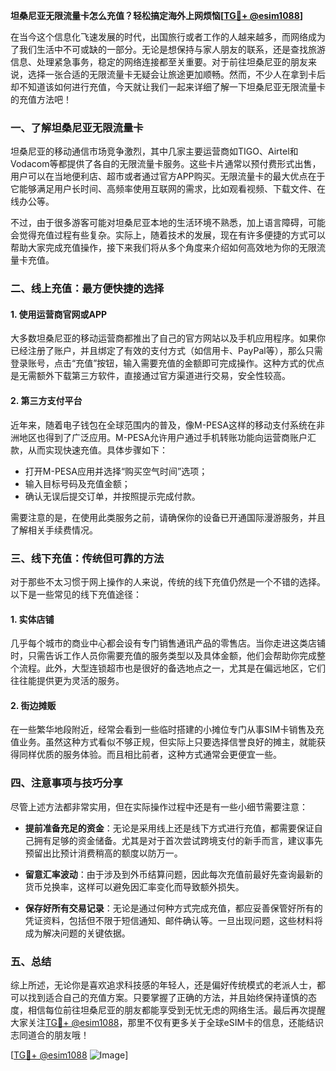 **坦桑尼亚无限流量卡怎么充值？轻松搞定海外上网烦恼[[TG💪+ @esim1088](https://t.me/s/esim1088)]**

在当今这个信息化飞速发展的时代，出国旅行或者工作的人越来越多，而网络成为了我们生活中不可或缺的一部分。无论是想保持与家人朋友的联系，还是查找旅游信息、处理紧急事务，稳定的网络连接都至关重要。对于前往坦桑尼亚的朋友来说，选择一张合适的无限流量卡无疑会让旅途更加顺畅。然而，不少人在拿到卡后却不知道该如何进行充值，今天就让我们一起来详细了解一下坦桑尼亚无限流量卡的充值方法吧！

### 一、了解坦桑尼亚无限流量卡

坦桑尼亚的移动通信市场竞争激烈，其中几家主要运营商如TIGO、Airtel和Vodacom等都提供了各自的无限流量卡服务。这些卡片通常以预付费形式出售，用户可以在当地便利店、超市或者通过官方APP购买。无限流量卡的最大优点在于它能够满足用户长时间、高频率使用互联网的需求，比如观看视频、下载文件、在线办公等。

不过，由于很多游客可能对坦桑尼亚本地的生活环境不熟悉，加上语言障碍，可能会觉得充值过程有些复杂。实际上，随着技术的发展，现在有许多便捷的方式可以帮助大家完成充值操作，接下来我们将从多个角度来介绍如何高效地为你的无限流量卡充值。

### 二、线上充值：最方便快捷的选择

#### 1. 使用运营商官网或APP
大多数坦桑尼亚的移动运营商都推出了自己的官方网站以及手机应用程序。如果你已经注册了账户，并且绑定了有效的支付方式（如信用卡、PayPal等），那么只需登录账号，点击“充值”按钮，输入需要充值的金额即可完成操作。这种方式的优点是无需额外下载第三方软件，直接通过官方渠道进行交易，安全性较高。

#### 2. 第三方支付平台
近年来，随着电子钱包在全球范围内的普及，像M-PESA这样的移动支付系统在非洲地区也得到了广泛应用。M-PESA允许用户通过手机转账功能向运营商账户汇款，从而实现快速充值。具体步骤如下：
- 打开M-PESA应用并选择“购买空气时间”选项；
- 输入目标号码及充值金额；
- 确认无误后提交订单，并按照提示完成付款。

需要注意的是，在使用此类服务之前，请确保你的设备已开通国际漫游服务，并且了解相关手续费情况。

### 三、线下充值：传统但可靠的方法

对于那些不太习惯于网上操作的人来说，传统的线下充值仍然是一个不错的选择。以下是一些常见的线下充值途径：

#### 1. 实体店铺
几乎每个城市的商业中心都会设有专门销售通讯产品的零售店。当你走进这类店铺时，只需告诉工作人员你需要充值的服务类型以及具体金额，他们会帮助你完成整个流程。此外，大型连锁超市也是很好的备选地点之一，尤其是在偏远地区，它们往往能提供更为灵活的服务。

#### 2. 街边摊贩
在一些繁华地段附近，经常会看到一些临时搭建的小摊位专门从事SIM卡销售及充值业务。虽然这种方式看似不够正规，但实际上只要选择信誉良好的摊主，就能获得同样优质的服务体验。而且相比前者，这种方式通常会更便宜一些。

### 四、注意事项与技巧分享

尽管上述方法都非常实用，但在实际操作过程中还是有一些小细节需要注意：

- **提前准备充足的资金**：无论是采用线上还是线下方式进行充值，都需要保证自己拥有足够的资金储备。尤其是对于首次尝试跨境支付的新手而言，建议事先预留出比预计消费稍高的额度以防万一。
  
- **留意汇率波动**：由于涉及到外币结算问题，因此每次充值前最好先查询最新的货币兑换率，这样可以避免因汇率变化而导致额外损失。

- **保存好所有交易记录**：无论是通过何种方式完成充值，都应妥善保管好所有的凭证资料，包括但不限于短信通知、邮件确认等。一旦出现问题，这些材料将成为解决问题的关键依据。

### 五、总结

综上所述，无论你是喜欢追求科技感的年轻人，还是偏好传统模式的老派人士，都可以找到适合自己的充值方案。只要掌握了正确的方法，并且始终保持谨慎的态度，相信每位前往坦桑尼亚的朋友都能享受到无忧无虑的网络生活。最后再次提醒大家关注[TG💪+ @esim1088](https://t.me/s/esim1088)，那里不仅有更多关于全球eSIM卡的信息，还能结识志同道合的朋友哦！

[[TG💪+ @esim1088](https://t.me/s/esim1088) ![Image](https://i.postimg.cc/4NQfJmqS/Snipaste-2025-05-13-00-14-12.png)]